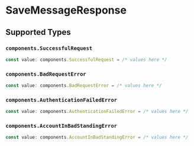 # SaveMessageResponse


## Supported Types

### `components.SuccessfulRequest`

```typescript
const value: components.SuccessfulRequest = /* values here */
```

### `components.BadRequestError`

```typescript
const value: components.BadRequestError = /* values here */
```

### `components.AuthenticationFailedError`

```typescript
const value: components.AuthenticationFailedError = /* values here */
```

### `components.AccountInBadStandingError`

```typescript
const value: components.AccountInBadStandingError = /* values here */
```

